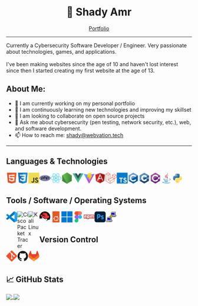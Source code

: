 <h1 align="center"> 🐪 Shady Amr</h1>

<p align="center">
  <a href="#">Portfolio</a>
</p>

-----------------------------------------------------------

Currently a Cybersecurity Software Developer / Engineer. Very passionate about technologies, games, and applications.<br><br>I've been making websites since the age of 10 and haven't lost interest since then I started creating my first website at the age of 13.

## About Me:
- 🔭 I am currently working on my personal portfolio
- 🌱 I am continuously learning new technologies and improving my skillset
- 👯 I am looking to collaborate on open source projects
- 💬 Ask me about cybersecurity (pen testing, network security, etc.), web, and software development.
- 📫 How to reach me: shady@webvation.tech
-------------------------------------------------------------

## Languages & Technologies
<a><img align="left" alt="HTML5" width="30px" src="https://raw.githubusercontent.com/devicons/devicon/master/icons/html5/html5-original.svg" /></a>
<a><img align="left" alt="CSS3" width="30px" src="https://raw.githubusercontent.com/devicons/devicon/master/icons/css3/css3-original.svg" /></a>
<a><img align="left" alt="JavaScript" width="30px" src="https://raw.githubusercontent.com/devicons/devicon/master/icons/javascript/javascript-original.svg" /></a>
<a><img align="left" alt="PHP" width="30px" src="https://raw.githubusercontent.com/devicons/devicon/master/icons/php/php-original.svg" /></a>
<a><img align="left" alt="ReactJS" width="30px" src="https://raw.githubusercontent.com/devicons/devicon/master/icons/react/react-original.svg" /></a>
<a><img align="left" alt="NodeJS" width="30px" src="https://raw.githubusercontent.com/devicons/devicon/master/icons/nodejs/nodejs-original.svg" /></a>
<a><img align="left" alt="Vue.js" width="30px" src="https://raw.githubusercontent.com/devicons/devicon/master/icons/vuejs/vuejs-original.svg" /></a>
<a><img align="left" alt="Vite.js" width="30px" src="https://raw.githubusercontent.com/devicons/devicon/master/icons/vitejs/vitejs-original.svg" /></a>
<a><img align="left" alt="Angular" width="30px" src="https://raw.githubusercontent.com/devicons/devicon/master/icons/angularjs/angularjs-original.svg" /></a>
<a><img align="left" alt="Laravel" width="30px" src="https://raw.githubusercontent.com/devicons/devicon/master/icons/laravel/laravel-original.svg" /></a>
<a><img align="left" alt="TypeScript" width="30px" src="https://raw.githubusercontent.com/devicons/devicon/master/icons/typescript/typescript-original.svg" /></a>
<a><img align="left" alt="C" width="30px" src="https://raw.githubusercontent.com/devicons/devicon/master/icons/c/c-original.svg" /></a>
<a><img align="left" alt="C++" width="30px" src="https://raw.githubusercontent.com/github/explore/180320cffc25f4ed1bbdfd33d4db3a66eeeeb358/topics/cpp/cpp.png" /></a>
<a><img align="left" alt="C#" width="30px" src="https://raw.githubusercontent.com/devicons/devicon/master/icons/csharp/csharp-original.svg" /></a>
<a><img align="left" alt="Java" width="30px" src="https://raw.githubusercontent.com/devicons/devicon/master/icons/java/java-original.svg" /></a>
<a><img align="left" alt="Python" width="30px" src="https://raw.githubusercontent.com/devicons/devicon/master/icons/python/python-original.svg" /></a>

<br />
<br />

## Tools / Software / Operating Systems
<a><img align="left" alt="Visual Studio Code" width="30px" src="https://raw.githubusercontent.com/devicons/devicon/master/icons/vscode/vscode-original.svg" /></a>
<a><img align="left" alt="Cisco Packet Tracer" width="30px" src="https://upload.wikimedia.org/wikipedia/en/d/dc/Cisco_Packet_Tracer_Icon.png" /></a>
<a><img align="left" alt="Kali Linux" width="30px" src="https://upload.wikimedia.org/wikipedia/commons/2/2b/Kali-dragon-icon.svg" /></a>
<a><img align="left" alt="RedHat" width="30px" src="https://raw.githubusercontent.com/devicons/devicon/master/icons/redhat/redhat-original.svg" /></a>
<a><img align="left" alt="Ubuntu" width="30px" src="https://raw.githubusercontent.com/devicons/devicon/master/icons/ubuntu/ubuntu-plain.svg" /></a>
<a><img align="left" alt="Windows" width="30px" src="https://raw.githubusercontent.com/devicons/devicon/master/icons/windows11/windows11-original.svg" /></a>
<a><img align="left" alt="Figma" width="30px" src="https://raw.githubusercontent.com/devicons/devicon/master/icons/figma/figma-original.svg" /></a>
<a><img align="left" alt="NPM" width="30px" src="https://raw.githubusercontent.com/devicons/devicon/master/icons/npm/npm-original-wordmark.svg" /></a>
<a><img align="left" alt="Photoshop" width="30px" src="https://raw.githubusercontent.com/devicons/devicon/master/icons/photoshop/photoshop-original.svg" /></a>
<a><img align="left" alt="Putty" width="30px" src="https://raw.githubusercontent.com/devicons/devicon/master/icons/putty/putty-original.svg" /></a>

<br />
<br />

## Version Control
<a><img align="left" alt="Git" width="30px" src="https://raw.githubusercontent.com/devicons/devicon/master/icons/git/git-original.svg" /></a>
<a><img align="left" alt="GitHub" width="30px" src="https://raw.githubusercontent.com/devicons/devicon/master/icons/github/github-original.svg" /></a>
<a><img align="left" alt="GitLab" width="30px" src="https://raw.githubusercontent.com/devicons/devicon/master/icons/gitlab/gitlab-original.svg" /></a>

<br />
<br />

## &#x1f4c8; GitHub Stats
<a href="https://github.com/shadyamr/shadyamr">
<img align="center" src="https://github-readme-stats.vercel.app/api/top-langs/?username=shadyamr&langs_count=8&title_color=ffffff&text_color=c9cacc&icon_color=2bbc8a&bg_color=1d1f21&env=PAT_1&count_private=true" />
</a>
<a href="https://github.com/shadyamr/shadyamr">
  <img align="center" src="https://github-readme-stats.vercel.app/api?username=shadyamr&show_icons=true&line_height=27&count_private=true&title_color=ffffff&text_color=c9cacc&icon_color=2bbc8a&bg_color=1d1f21&env=PAT_1&count_private=true" />
</a>
